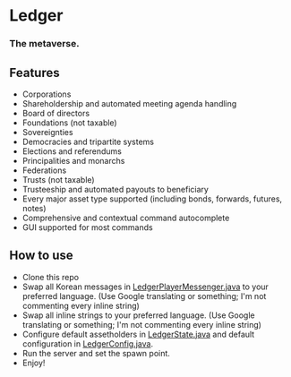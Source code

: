 # Ledger
### The metaverse.

## Features
- Corporations
- Shareholdership and automated meeting agenda handling
- Board of directors
- Foundations (not taxable)
- Sovereignties
- Democracies and tripartite systems
- Elections and referendums
- Principalities and monarchs
- Federations
- Trusts (not taxable)
- Trusteeship and automated payouts to beneficiary
- Every major asset type supported (including bonds, forwards, futures, notes)
- Comprehensive and contextual command autocomplete
- GUI supported for most commands

## How to use
- Clone this repo
- Swap all Korean messages in [LedgerPlayerMessenger.java](src%2Fmain%2Fjava%2Fjbs%2Fledger%2Fmessenger%2FLedgerPlayerMessenger.java) to your preferred language.  (Use Google translating or something; I'm not commenting every inline string)
- Swap all inline strings to your preferred language.  (Use Google translating or something; I'm not commenting every inline string)
- Configure default assetholders in [LedgerState.java](src%2Fmain%2Fjava%2Fjbs%2Fledger%2Fstate%2FLedgerState.java) and default configuration in [LedgerConfig.java](src%2Fmain%2Fjava%2Fjbs%2Fledger%2Ftypes%2Fconfig%2FLedgerConfig.java).
- Run the server and set the spawn point.
- Enjoy!


